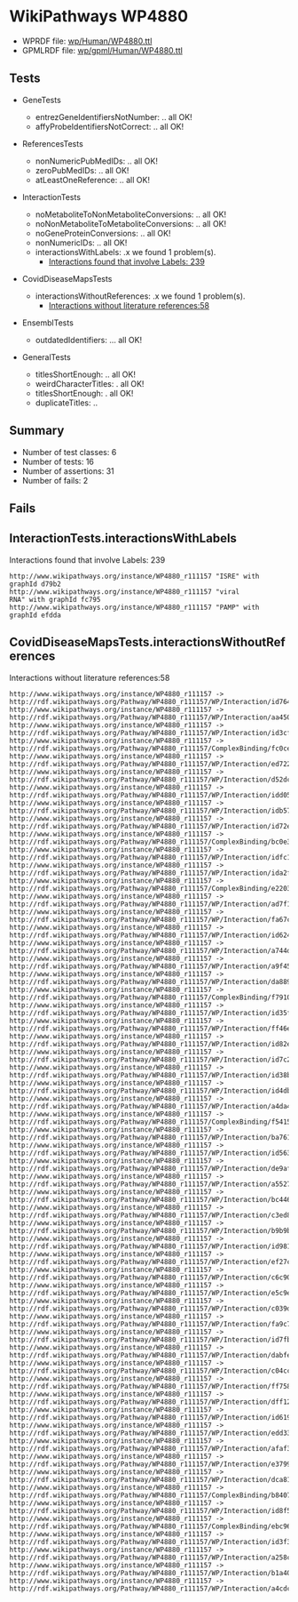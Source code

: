 # WikiPathways WP4880

* WPRDF file: [wp/Human/WP4880.ttl](../wp/Human/WP4880.ttl)
* GPMLRDF file: [wp/gpml/Human/WP4880.ttl](../wp/gpml/Human/WP4880.ttl)

## Tests

* GeneTests
    * entrezGeneIdentifiersNotNumber: .. all OK!
    * affyProbeIdentifiersNotCorrect: .. all OK!

* ReferencesTests
    * nonNumericPubMedIDs: .. all OK!
    * zeroPubMedIDs: .. all OK!
    * atLeastOneReference: .. all OK!

* InteractionTests
    * noMetaboliteToNonMetaboliteConversions: .. all OK!
    * noNonMetaboliteToMetaboliteConversions: .. all OK!
    * noGeneProteinConversions: .. all OK!
    * nonNumericIDs: .. all OK!
    * interactionsWithLabels: .x we found 1 problem(s).
        * [Interactions found that involve Labels: 239](#d45d729f)

* CovidDiseaseMapsTests
    * interactionsWithoutReferences: .x we found 1 problem(s).
        * [Interactions without literature references:58](#2e295bc1)

* EnsemblTests
    * outdatedIdentifiers: ... all OK!

* GeneralTests
    * titlesShortEnough: .. all OK!
    * weirdCharacterTitles: . all OK!
    * titlesShortEnough: . all OK!
    * duplicateTitles: ..

## Summary

* Number of test classes: 6
* Number of tests: 16
* Number of assertions: 31
* Number of fails: 2

## Fails

<a name="d45d729f" />

## InteractionTests.interactionsWithLabels

Interactions found that involve Labels: 239
```
http://www.wikipathways.org/instance/WP4880_r111157 "ISRE" with graphId d79b2
http://www.wikipathways.org/instance/WP4880_r111157 "viral
RNA" with graphId fc795
http://www.wikipathways.org/instance/WP4880_r111157 "PAMP" with graphId efdda

```
<a name="2e295bc1" />

## CovidDiseaseMapsTests.interactionsWithoutReferences

Interactions without literature references:58
```
http://www.wikipathways.org/instance/WP4880_r111157 -> http://rdf.wikipathways.org/Pathway/WP4880_r111157/WP/Interaction/id764393e3
http://www.wikipathways.org/instance/WP4880_r111157 -> http://rdf.wikipathways.org/Pathway/WP4880_r111157/WP/Interaction/aa450
http://www.wikipathways.org/instance/WP4880_r111157 -> http://rdf.wikipathways.org/Pathway/WP4880_r111157/WP/Interaction/id3cf0d202
http://www.wikipathways.org/instance/WP4880_r111157 -> http://rdf.wikipathways.org/Pathway/WP4880_r111157/ComplexBinding/fc0ce
http://www.wikipathways.org/instance/WP4880_r111157 -> http://rdf.wikipathways.org/Pathway/WP4880_r111157/WP/Interaction/ed722
http://www.wikipathways.org/instance/WP4880_r111157 -> http://rdf.wikipathways.org/Pathway/WP4880_r111157/WP/Interaction/d52dc
http://www.wikipathways.org/instance/WP4880_r111157 -> http://rdf.wikipathways.org/Pathway/WP4880_r111157/WP/Interaction/idd054dc88
http://www.wikipathways.org/instance/WP4880_r111157 -> http://rdf.wikipathways.org/Pathway/WP4880_r111157/WP/Interaction/idb5791c5d
http://www.wikipathways.org/instance/WP4880_r111157 -> http://rdf.wikipathways.org/Pathway/WP4880_r111157/WP/Interaction/id72e167d2
http://www.wikipathways.org/instance/WP4880_r111157 -> http://rdf.wikipathways.org/Pathway/WP4880_r111157/ComplexBinding/bc0e3
http://www.wikipathways.org/instance/WP4880_r111157 -> http://rdf.wikipathways.org/Pathway/WP4880_r111157/WP/Interaction/idfc1498e4
http://www.wikipathways.org/instance/WP4880_r111157 -> http://rdf.wikipathways.org/Pathway/WP4880_r111157/WP/Interaction/ida2f990b7
http://www.wikipathways.org/instance/WP4880_r111157 -> http://rdf.wikipathways.org/Pathway/WP4880_r111157/ComplexBinding/e2203
http://www.wikipathways.org/instance/WP4880_r111157 -> http://rdf.wikipathways.org/Pathway/WP4880_r111157/WP/Interaction/ad7f1
http://www.wikipathways.org/instance/WP4880_r111157 -> http://rdf.wikipathways.org/Pathway/WP4880_r111157/WP/Interaction/fa67c
http://www.wikipathways.org/instance/WP4880_r111157 -> http://rdf.wikipathways.org/Pathway/WP4880_r111157/WP/Interaction/id6248a0cf
http://www.wikipathways.org/instance/WP4880_r111157 -> http://rdf.wikipathways.org/Pathway/WP4880_r111157/WP/Interaction/a744d
http://www.wikipathways.org/instance/WP4880_r111157 -> http://rdf.wikipathways.org/Pathway/WP4880_r111157/WP/Interaction/a9f45
http://www.wikipathways.org/instance/WP4880_r111157 -> http://rdf.wikipathways.org/Pathway/WP4880_r111157/WP/Interaction/da889
http://www.wikipathways.org/instance/WP4880_r111157 -> http://rdf.wikipathways.org/Pathway/WP4880_r111157/ComplexBinding/f7910
http://www.wikipathways.org/instance/WP4880_r111157 -> http://rdf.wikipathways.org/Pathway/WP4880_r111157/WP/Interaction/id35fa82f
http://www.wikipathways.org/instance/WP4880_r111157 -> http://rdf.wikipathways.org/Pathway/WP4880_r111157/WP/Interaction/ff46e
http://www.wikipathways.org/instance/WP4880_r111157 -> http://rdf.wikipathways.org/Pathway/WP4880_r111157/WP/Interaction/id82ecd04c
http://www.wikipathways.org/instance/WP4880_r111157 -> http://rdf.wikipathways.org/Pathway/WP4880_r111157/WP/Interaction/id7c297d34
http://www.wikipathways.org/instance/WP4880_r111157 -> http://rdf.wikipathways.org/Pathway/WP4880_r111157/WP/Interaction/id38b9357c
http://www.wikipathways.org/instance/WP4880_r111157 -> http://rdf.wikipathways.org/Pathway/WP4880_r111157/WP/Interaction/id4db933d9
http://www.wikipathways.org/instance/WP4880_r111157 -> http://rdf.wikipathways.org/Pathway/WP4880_r111157/WP/Interaction/a4da4
http://www.wikipathways.org/instance/WP4880_r111157 -> http://rdf.wikipathways.org/Pathway/WP4880_r111157/ComplexBinding/f5415
http://www.wikipathways.org/instance/WP4880_r111157 -> http://rdf.wikipathways.org/Pathway/WP4880_r111157/WP/Interaction/ba761
http://www.wikipathways.org/instance/WP4880_r111157 -> http://rdf.wikipathways.org/Pathway/WP4880_r111157/WP/Interaction/id563444ae
http://www.wikipathways.org/instance/WP4880_r111157 -> http://rdf.wikipathways.org/Pathway/WP4880_r111157/WP/Interaction/de9af
http://www.wikipathways.org/instance/WP4880_r111157 -> http://rdf.wikipathways.org/Pathway/WP4880_r111157/WP/Interaction/a5527
http://www.wikipathways.org/instance/WP4880_r111157 -> http://rdf.wikipathways.org/Pathway/WP4880_r111157/WP/Interaction/bc446
http://www.wikipathways.org/instance/WP4880_r111157 -> http://rdf.wikipathways.org/Pathway/WP4880_r111157/WP/Interaction/c3ed8
http://www.wikipathways.org/instance/WP4880_r111157 -> http://rdf.wikipathways.org/Pathway/WP4880_r111157/WP/Interaction/b9b9b
http://www.wikipathways.org/instance/WP4880_r111157 -> http://rdf.wikipathways.org/Pathway/WP4880_r111157/WP/Interaction/id981e6cb4
http://www.wikipathways.org/instance/WP4880_r111157 -> http://rdf.wikipathways.org/Pathway/WP4880_r111157/WP/Interaction/ef27c
http://www.wikipathways.org/instance/WP4880_r111157 -> http://rdf.wikipathways.org/Pathway/WP4880_r111157/WP/Interaction/c6c90
http://www.wikipathways.org/instance/WP4880_r111157 -> http://rdf.wikipathways.org/Pathway/WP4880_r111157/WP/Interaction/e5c9e
http://www.wikipathways.org/instance/WP4880_r111157 -> http://rdf.wikipathways.org/Pathway/WP4880_r111157/WP/Interaction/c039d
http://www.wikipathways.org/instance/WP4880_r111157 -> http://rdf.wikipathways.org/Pathway/WP4880_r111157/WP/Interaction/fa9c7
http://www.wikipathways.org/instance/WP4880_r111157 -> http://rdf.wikipathways.org/Pathway/WP4880_r111157/WP/Interaction/id7fbf0e5c
http://www.wikipathways.org/instance/WP4880_r111157 -> http://rdf.wikipathways.org/Pathway/WP4880_r111157/WP/Interaction/dabfe
http://www.wikipathways.org/instance/WP4880_r111157 -> http://rdf.wikipathways.org/Pathway/WP4880_r111157/WP/Interaction/c04cc
http://www.wikipathways.org/instance/WP4880_r111157 -> http://rdf.wikipathways.org/Pathway/WP4880_r111157/WP/Interaction/ff758
http://www.wikipathways.org/instance/WP4880_r111157 -> http://rdf.wikipathways.org/Pathway/WP4880_r111157/WP/Interaction/dff12
http://www.wikipathways.org/instance/WP4880_r111157 -> http://rdf.wikipathways.org/Pathway/WP4880_r111157/WP/Interaction/id619b1996
http://www.wikipathways.org/instance/WP4880_r111157 -> http://rdf.wikipathways.org/Pathway/WP4880_r111157/WP/Interaction/edd33
http://www.wikipathways.org/instance/WP4880_r111157 -> http://rdf.wikipathways.org/Pathway/WP4880_r111157/WP/Interaction/afaf3
http://www.wikipathways.org/instance/WP4880_r111157 -> http://rdf.wikipathways.org/Pathway/WP4880_r111157/WP/Interaction/e3799
http://www.wikipathways.org/instance/WP4880_r111157 -> http://rdf.wikipathways.org/Pathway/WP4880_r111157/WP/Interaction/dca81
http://www.wikipathways.org/instance/WP4880_r111157 -> http://rdf.wikipathways.org/Pathway/WP4880_r111157/ComplexBinding/b8407
http://www.wikipathways.org/instance/WP4880_r111157 -> http://rdf.wikipathways.org/Pathway/WP4880_r111157/WP/Interaction/id8f5bbbe4
http://www.wikipathways.org/instance/WP4880_r111157 -> http://rdf.wikipathways.org/Pathway/WP4880_r111157/ComplexBinding/ebc96
http://www.wikipathways.org/instance/WP4880_r111157 -> http://rdf.wikipathways.org/Pathway/WP4880_r111157/WP/Interaction/id3f333171
http://www.wikipathways.org/instance/WP4880_r111157 -> http://rdf.wikipathways.org/Pathway/WP4880_r111157/WP/Interaction/a258c
http://www.wikipathways.org/instance/WP4880_r111157 -> http://rdf.wikipathways.org/Pathway/WP4880_r111157/WP/Interaction/b1a40
http://www.wikipathways.org/instance/WP4880_r111157 -> http://rdf.wikipathways.org/Pathway/WP4880_r111157/WP/Interaction/a4cdc

```
